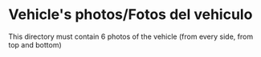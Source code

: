 Vehicle's photos/Fotos del vehiculo
====

This directory must contain 6 photos of the vehicle (from every side, from top and bottom)
